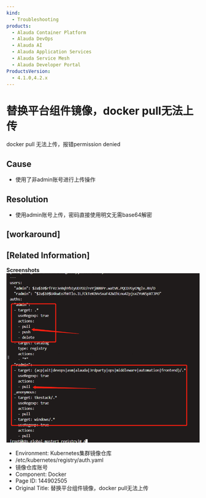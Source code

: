 ```yaml
---
kind:
  - Troubleshooting
products:
  - Alauda Container Platform
  - Alauda DevOps
  - Alauda AI
  - Alauda Application Services
  - Alauda Service Mesh
  - Alauda Developer Portal
ProductsVersion:
  - 4.1.0,4.2.x
---
```

<!-- A type of document that involves encountering a fault, diagnosing it, performing root cause analysis, and providing solutions. -->

# 替换平台组件镜像，docker pull无法上传

docker pull 无法上传，报错permission denied

## Cause
- 使用了非admin账号进行上传操作

## Resolution
- 使用admin账号上传，密码直接使用明文无需base64解密

## [workaround]

## [Related Information]
**Screenshots**
![](assets/ti-huan-ping-tai-zu-jian-jing-xiang-docker-pullwu-fa-shang-chuan/mceclip0_1679559896709_29vng.png)
- Environment: Kubernetes集群镜像仓库
- /etc/kubernetes/registry/auth.yaml
- 镜像仓库账号
- Component: Docker
- Page ID: 144902505
- Original Title: 替换平台组件镜像，docker pull无法上传
